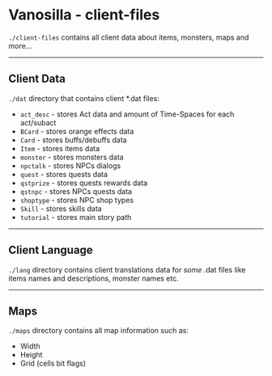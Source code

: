 # Vanosilla - client-files

`./client-files` contains all client data about items, monsters, maps and more...

___

## Client Data

`./dat` directory that contains client *.dat files:
- `act_desc` - stores Act data and amount of Time-Spaces for each act/subact 
- `BCard` - stores orange effects data
- `Card` - stores buffs/debuffs data
- `Item` - stores items data
- `monster` - stores monsters data
- `npctalk` - stores NPCs dialogs
- `quest` - stores quests data
- `qstprize` - stores quests rewards data
- `qstnpc` - stores NPCs quests data
- `shoptype` - stores NPC shop types
- `Skill` - stores skills data
- `tutorial` - stores main story path

___

## Client Language

`./lang` directory contains client translations data for *some* .dat files like items names and descriptions, monster names etc.

___

## Maps

`./maps` directory contains all map information such as:
- Width
- Height
- Grid (cells bit flags)